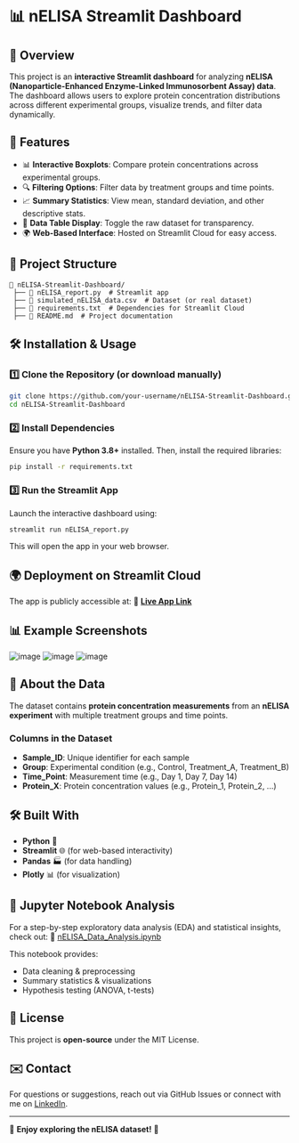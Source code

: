 # 📊 nELISA Streamlit Dashboard

## 🔬 Overview
This project is an **interactive Streamlit dashboard** for analyzing **nELISA (Nanoparticle-Enhanced Enzyme-Linked Immunosorbent Assay) data**. The dashboard allows users to explore protein concentration distributions across different experimental groups, visualize trends, and filter data dynamically.

## 🚀 Features
- 📊 **Interactive Boxplots**: Compare protein concentrations across experimental groups.
- 🔍 **Filtering Options**: Filter data by treatment groups and time points.
- 📈 **Summary Statistics**: View mean, standard deviation, and other descriptive stats.
- 📂 **Data Table Display**: Toggle the raw dataset for transparency.
- 🌍 **Web-Based Interface**: Hosted on Streamlit Cloud for easy access.

## 📁 Project Structure
```
📂 nELISA-Streamlit-Dashboard/
 ├── 📄 nELISA_report.py  # Streamlit app
 ├── 📄 simulated_nELISA_data.csv  # Dataset (or real dataset)
 ├── 📄 requirements.txt  # Dependencies for Streamlit Cloud
 ├── 📄 README.md  # Project documentation
```

## 🛠️ Installation & Usage
### 1️⃣ **Clone the Repository** (or download manually)
```bash
git clone https://github.com/your-username/nELISA-Streamlit-Dashboard.git
cd nELISA-Streamlit-Dashboard
```

### 2️⃣ **Install Dependencies**
Ensure you have **Python 3.8+** installed. Then, install the required libraries:
```bash
pip install -r requirements.txt
```

### 3️⃣ **Run the Streamlit App**
Launch the interactive dashboard using:
```bash
streamlit run nELISA_report.py
```
This will open the app in your web browser.

## 🌍 Deployment on Streamlit Cloud
The app is publicly accessible at:
🔗 **[Live App Link](https://nelisareportpy-ntycjsyqxb6brsua7k6gek.streamlit.app/)**

## 📊 Example Screenshots

![image](https://github.com/user-attachments/assets/1fcb1baf-b977-404a-b7a9-ef3e0b1b763d)
![image](https://github.com/user-attachments/assets/93190766-e321-4a51-8768-222ca18bcb45)
![image](https://github.com/user-attachments/assets/60b7ac1e-013b-42be-b294-1c2254573cd9)


## 📌 About the Data
The dataset contains **protein concentration measurements** from an **nELISA experiment** with multiple treatment groups and time points.

### **Columns in the Dataset**
- **Sample_ID**: Unique identifier for each sample
- **Group**: Experimental condition (e.g., Control, Treatment_A, Treatment_B)
- **Time_Point**: Measurement time (e.g., Day 1, Day 7, Day 14)
- **Protein_X**: Protein concentration values (e.g., Protein_1, Protein_2, ...)

## 🛠️ Built With
- **Python** 🐍
- **Streamlit** 🌐 (for web-based interactivity)
- **Pandas** 🏭 (for data handling)
- **Plotly** 📊 (for visualization)

## 📓 Jupyter Notebook Analysis
For a step-by-step exploratory data analysis (EDA) and statistical insights, check out:
🔗 [nELISA_Data_Analysis.ipynb](./nELISA_Data_Analysis.ipynb)

This notebook provides:
- Data cleaning & preprocessing
- Summary statistics & visualizations
- Hypothesis testing (ANOVA, t-tests)


## 📜 License
This project is **open-source** under the MIT License.

## ✉️ Contact
For questions or suggestions, reach out via GitHub Issues or connect with me on [LinkedIn](https://www.linkedin.com/in/janessa-clark-reed-els-aab-413263111).

---

🚀 **Enjoy exploring the nELISA dataset!** 🔬

